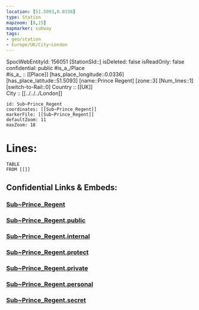 ```yaml
---
location: [51.5093,0.0336] 
type: Station 
mapzoom: [8,15] 
mapmarker: subway 
tags:
- geo/station
- Europe/UK/City~London
---
```

SpocWebEntityId: 156051
[StationSId::] 
isDeleted: false
isReadOnly: false
confidential: public
#is_a_/Place  
#is_a_ :: [[Place]] 
[has_place_longitude::0.0336] 
[has_place_latitude::51.5093] 
[name::Prince Regent] 
[zone::3] 
[Num_lines::1] 
[switch-to-Rail::0] 
Country :: [[UK]]  
City :: [[../../../London]]  


```leaflet
id: Sub~Prince_Regent
coordinates: [[Sub~Prince_Regent]] 
markerFile: [[Sub~Prince_Regent]] 
defaultZoom: 11 
maxZoom: 18
```


# Lines: 
```dataview
TABLE 
FROM [[]] 
```


## Confidential Links & Embeds: 

### [Sub~Prince_Regent](/_Standards/Earth/Continent/Europe/Europe~North/UK/England/Regions~England/London,Greater/cities~GreaterLondon/Underground/Station/Sub~Prince_Regent.md) 

### [Sub~Prince_Regent.public](/_public/Earth/Continent/Europe/Europe~North/UK/England/Regions~England/London,Greater/cities~GreaterLondon/Underground/Station/Sub~Prince_Regent.public.md) 

### [Sub~Prince_Regent.internal](/_internal/Earth/Continent/Europe/Europe~North/UK/England/Regions~England/London,Greater/cities~GreaterLondon/Underground/Station/Sub~Prince_Regent.internal.md) 

### [Sub~Prince_Regent.protect](/_protect/Earth/Continent/Europe/Europe~North/UK/England/Regions~England/London,Greater/cities~GreaterLondon/Underground/Station/Sub~Prince_Regent.protect.md) 

### [Sub~Prince_Regent.private](/_private/Earth/Continent/Europe/Europe~North/UK/England/Regions~England/London,Greater/cities~GreaterLondon/Underground/Station/Sub~Prince_Regent.private.md) 

### [Sub~Prince_Regent.personal](/_personal/Earth/Continent/Europe/Europe~North/UK/England/Regions~England/London,Greater/cities~GreaterLondon/Underground/Station/Sub~Prince_Regent.personal.md) 

### [Sub~Prince_Regent.secret](/_secret/Earth/Continent/Europe/Europe~North/UK/England/Regions~England/London,Greater/cities~GreaterLondon/Underground/Station/Sub~Prince_Regent.secret.md)


